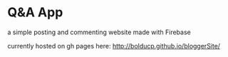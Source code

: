 # Q&A App

a simple posting and commenting website made with Firebase

currently hosted on gh pages here: http://bolducp.github.io/bloggerSite/

